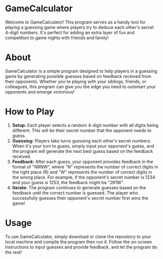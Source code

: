 # GameCalculator
Welcome to GameCalculator! This program serves as a handy tool for playing a guessing game where players try to deduce each other's secret 4-digit numbers. It's perfect for adding an extra layer of fun and competition to game nights with friends and family!

# About
GameCalculator is a simple program designed to help players in a guessing game by generating possible guesses based on feedback received from their opponents. Whether you're playing with your siblings, friends, or colleagues, this program can give you the edge you need to outsmart your opponents and emerge victorious!

# How to Play
1. **Setup:** Each player selects a random 4-digit number with all digits being different. This will be their secret number that the opponent needs to guess.
2. **Guessing:** Players take turns guessing each other's secret numbers. When it's your turn to guess, simply input your opponent's guess, and the program will generate the next best guess based on the feedback received.
3. **Feedback:** After each guess, your opponent provides feedback in the format of "NRNW", where "N" represents the number of correct digits in the right place (R) and "W" represents the number of correct digits in the wrong place. For example, if the opponent's secret number is 1234 and your guess is 1253, the feedback might be "2R1W".
4. **Iterate:** The program continues to generate guesses based on the feedback until the correct number is guessed. The player who successfully guesses their opponent's secret number first wins the game!

# Usage
To use GameCalculator, simply download or clone the repository to your local machine and compile the program then run it. Follow the on-screen instructions to input guesses and provide feedback, and let the program do the rest!
